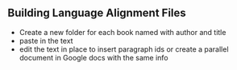 ## Building Language Alignment Files

* Create a new folder for each book named with author and title
* paste in the text
* edit the text in place to insert paragraph ids or create a parallel document in Google docs with the same info
